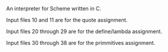 An interpreter for Scheme written in C.

Input files 10 and 11 are for the quote assignment.

Input files 20 through 29 are for the define/lambda assignment.

Input files 30 through 38 are for the primmitives assignment.
